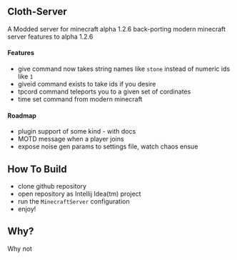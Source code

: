## Cloth-Server
A Modded server  for  minecraft alpha 1.2.6 back-porting modern minecraft server features to alpha 1.2.6

#### Features
 - give command now takes string names like `stone` instead of numeric ids like `1`
 - giveid command exists to take ids if you desire
 - tpcord command teleports you to a given set of cordinates
 - time set command from modern minecraft
#### Roadmap
 - plugin support of some  kind - with docs
 - MOTD message when a player joins
 - expose noise gen params to settings file, watch chaos ensue
## How To Build
 - clone github repository
 - open repository as Intellij Idea(tm) project
 - run the `MinecraftServer` configuration
 - enjoy!

## Why?

Why not

